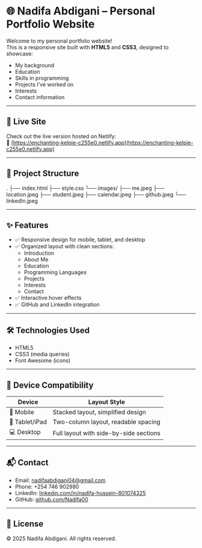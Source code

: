 # 🌐 Nadifa Abdigani – Personal Portfolio Website

Welcome to my personal portfolio website!  
This is a responsive site built with **HTML5** and **CSS3**, designed to showcase:

- My background
- Education
- Skills in programming
- Projects I’ve worked on
- Interests
- Contact information

---

## 🚀 Live Site

Check out the live version hosted on Netlify:  
🔗 [https://enchanting-kelpie-c255e0.netlify.app](https://enchanting-kelpie-c255e0.netlify.app)

---

## 📁 Project Structure

.
├── index.html
├── style.css
└── images/
├── me.jpeg
├── location.jpeg
├── student.jpeg
├── calendar.jpeg
├── github.jpeg
└── linkedIn.jpeg

---

## ✨ Features

- ✅ Responsive design for mobile, tablet, and desktop
- ✅ Organized layout with clean sections:
  - Introduction
  - About Me
  - Education
  - Programming Languages
  - Projects
  - Interests
  - Contact
- ✅ Interactive hover effects
- ✅ GitHub and LinkedIn integration

---

## 🛠️ Technologies Used

- HTML5
- CSS3 (media queries)
- Font Awesome (icons)

---

## 📱 Device Compatibility

| Device        | Layout Style                          |
|---------------|----------------------------------------|
| 📱 Mobile      | Stacked layout, simplified design      |
| 📱 Tablet/iPad | Two-column layout, readable spacing   |
| 💻 Desktop     | Full layout with side-by-side sections |

---

## 📬 Contact

- Email: [nadifaabdigani04@gmail.com](mailto:nadifaabdigani04@gmail.com)
- Phone: +254 746 902980
- LinkedIn: [linkedin.com/in/nadifa-hussein-801074325](https://www.linkedin.com/in/nadifa-hussein-801074325/)
- GitHub: [github.com/Nadifa00](https://github.com/Nadifa00)

---

## 📄 License

© 2025 Nadifa Abdigani. All rights reserved.
